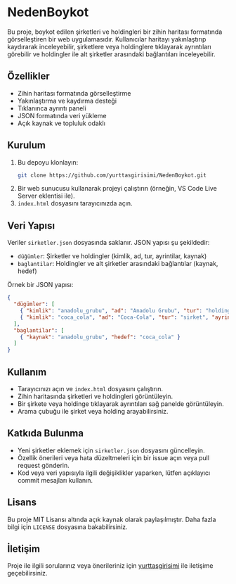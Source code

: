 # NedenBoykot

Bu proje, boykot edilen şirketleri ve holdingleri bir zihin haritası formatında görselleştiren bir web uygulamasıdır. Kullanıcılar haritayı yakınlaştırıp kaydırarak inceleyebilir, şirketlere veya holdinglere tıklayarak ayrıntıları görebilir ve holdingler ile alt şirketler arasındaki bağlantıları inceleyebilir.

## Özellikler
- Zihin haritası formatında görselleştirme
- Yakınlaştırma ve kaydırma desteği
- Tıklanınca ayrıntı paneli
- JSON formatında veri yükleme
- Açık kaynak ve topluluk odaklı

## Kurulum
1. Bu depoyu klonlayın:
   ```bash
   git clone https://github.com/yurttasgirisimi/NedenBoykot.git
   ```
2. Bir web sunucusu kullanarak projeyi çalıştırın (örneğin, VS Code Live Server eklentisi ile).
3. `index.html` dosyasını tarayıcınızda açın.

## Veri Yapısı
Veriler `sirketler.json` dosyasında saklanır. JSON yapısı şu şekildedir:
- `düğümler`: Şirketler ve holdingler (kimlik, ad, tur, ayrintilar, kaynak)
- `baglantilar`: Holdingler ve alt şirketler arasındaki bağlantılar (kaynak, hedef)

Örnek bir JSON yapısı:
```json
{
  "dügümler": [
    { "kimlik": "anadolu_grubu", "ad": "Anadolu Grubu", "tur": "holding", "ayrintilar": "Turk hukumetine yakinligi nedeniyle boykot ediliyor.", "kaynak": "Keghart.org (2020)" },
    { "kimlik": "coca_cola", "ad": "Coca-Cola", "tur": "sirket", "ayrintilar": "Anadolu Grubu’na bagli, isci haklari ve cevresel sorunlar nedeniyle elestiriliyor.", "kaynak": "Ethical Consumer" }
  ],
  "baglantilar": [
    { "kaynak": "anadolu_grubu", "hedef": "coca_cola" }
  ]
}
```

## Kullanım
- Tarayıcınızı açın ve `index.html` dosyasını çalıştırın.
- Zihin haritasında şirketleri ve holdingleri görüntüleyin.
- Bir şirkete veya holdinge tıklayarak ayrıntıları sağ panelde görüntüleyin.
- Arama çubuğu ile şirket veya holding arayabilirsiniz.

## Katkıda Bulunma
- Yeni şirketler eklemek için `sirketler.json` dosyasını güncelleyin.
- Özellik önerileri veya hata düzeltmeleri için bir issue açın veya pull request gönderin.
- Kod veya veri yapısıyla ilgili değişiklikler yaparken, lütfen açıklayıcı commit mesajları kullanın.

## Lisans
Bu proje MIT Lisansı altında açık kaynak olarak paylaşılmıştır. Daha fazla bilgi için `LICENSE` dosyasına bakabilirsiniz.

## İletişim
Proje ile ilgili sorularınız veya önerileriniz için [yurttasgirisimi](https://github.com/yurttasgirisimi) ile iletişime geçebilirsiniz.
